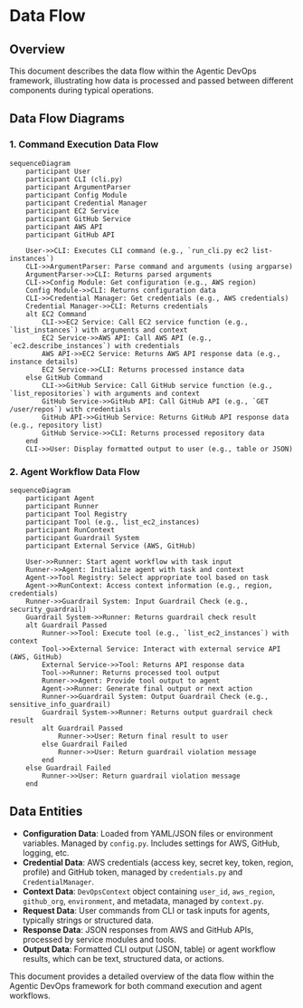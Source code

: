 # Data Flow

## Overview

This document describes the data flow within the Agentic DevOps framework, illustrating how data is processed and passed between different components during typical operations.

## Data Flow Diagrams

### 1. Command Execution Data Flow

```mermaid
sequenceDiagram
    participant User
    participant CLI (cli.py)
    participant ArgumentParser
    participant Config Module
    participant Credential Manager
    participant EC2 Service
    participant GitHub Service
    participant AWS API
    participant GitHub API

    User->>CLI: Executes CLI command (e.g., `run_cli.py ec2 list-instances`)
    CLI->>ArgumentParser: Parse command and arguments (using argparse)
    ArgumentParser->>CLI: Returns parsed arguments
    CLI->>Config Module: Get configuration (e.g., AWS region)
    Config Module->>CLI: Returns configuration data
    CLI->>Credential Manager: Get credentials (e.g., AWS credentials)
    Credential Manager->>CLI: Returns credentials
    alt EC2 Command
        CLI->>EC2 Service: Call EC2 service function (e.g., `list_instances`) with arguments and context
        EC2 Service->>AWS API: Call AWS API (e.g., `ec2.describe_instances`) with credentials
        AWS API->>EC2 Service: Returns AWS API response data (e.g., instance details)
        EC2 Service->>CLI: Returns processed instance data
    else GitHub Command
        CLI->>GitHub Service: Call GitHub service function (e.g., `list_repositories`) with arguments and context
        GitHub Service->>GitHub API: Call GitHub API (e.g., `GET /user/repos`) with credentials
        GitHub API->>GitHub Service: Returns GitHub API response data (e.g., repository list)
        GitHub Service->>CLI: Returns processed repository data
    end
    CLI->>User: Display formatted output to user (e.g., table or JSON)
```

### 2. Agent Workflow Data Flow

```mermaid
sequenceDiagram
    participant Agent
    participant Runner
    participant Tool Registry
    participant Tool (e.g., list_ec2_instances)
    participant RunContext
    participant Guardrail System
    participant External Service (AWS, GitHub)

    User->>Runner: Start agent workflow with task input
    Runner->>Agent: Initialize agent with task and context
    Agent->>Tool Registry: Select appropriate tool based on task
    Agent->>RunContext: Access context information (e.g., region, credentials)
    Runner->>Guardrail System: Input Guardrail Check (e.g., security_guardrail)
    Guardrail System->>Runner: Returns guardrail check result
    alt Guardrail Passed
        Runner->>Tool: Execute tool (e.g., `list_ec2_instances`) with context
        Tool->>External Service: Interact with external service API (AWS, GitHub)
        External Service->>Tool: Returns API response data
        Tool->>Runner: Returns processed tool output
        Runner->>Agent: Provide tool output to agent
        Agent->>Runner: Generate final output or next action
        Runner->>Guardrail System: Output Guardrail Check (e.g., sensitive_info_guardrail)
        Guardrail System->>Runner: Returns output guardrail check result
        alt Guardrail Passed
            Runner->>User: Return final result to user
        else Guardrail Failed
            Runner->>User: Return guardrail violation message
        end
    else Guardrail Failed
        Runner->>User: Return guardrail violation message
    end
```

## Data Entities

- **Configuration Data**: Loaded from YAML/JSON files or environment variables. Managed by `config.py`. Includes settings for AWS, GitHub, logging, etc.
- **Credential Data**: AWS credentials (access key, secret key, token, region, profile) and GitHub token, managed by `credentials.py` and `CredentialManager`.
- **Context Data**: `DevOpsContext` object containing `user_id`, `aws_region`, `github_org`, `environment`, and metadata, managed by `context.py`.
- **Request Data**: User commands from CLI or task inputs for agents, typically strings or structured data.
- **Response Data**: JSON responses from AWS and GitHub APIs, processed by service modules and tools.
- **Output Data**: Formatted CLI output (JSON, table) or agent workflow results, which can be text, structured data, or actions.

This document provides a detailed overview of the data flow within the Agentic DevOps framework for both command execution and agent workflows.